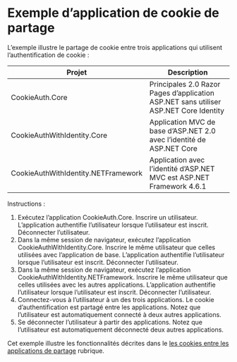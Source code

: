 # <a name="cookie-sharing-sample-app"></a>Exemple d’application de cookie de partage

L’exemple illustre le partage de cookie entre trois applications qui utilisent l’authentification de cookie :

| Projet                             | Description |
| ----------------------------------- | ----------- |
| CookieAuth.Core                     | Principales 2.0 Razor Pages d’application ASP.NET sans utiliser ASP.NET Core Identity |
| CookieAuthWithIdentity.Core         | Application MVC de base d’ASP.NET 2.0 avec l’identité de ASP.NET Core |
| CookieAuthWithIdentity.NETFramework | Application avec l’identité d’ASP.NET MVC est ASP.NET Framework 4.6.1 |

Instructions :

1. Exécutez l’application CookieAuth.Core. Inscrire un utilisateur. L’application authentifie l’utilisateur lorsque l’utilisateur est inscrit. Déconnecter l’utilisateur.
1. Dans la même session de navigateur, exécutez l’application CookieAuthWithIdentity.Core. Inscrire le même utilisateur que celles utilisées avec l’application de base. L’application authentifie l’utilisateur lorsque l’utilisateur est inscrit. Déconnecter l’utilisateur.
1. Dans la même session de navigateur, exécutez l’application CookieAuthWithIdentity.NETFramework. Inscrire le même utilisateur que celles utilisées avec les autres applications. L’application authentifie l’utilisateur lorsque l’utilisateur est inscrit. Déconnecter l’utilisateur.
1. Connectez-vous à l’utilisateur à un des trois applications. Le cookie d’authentification est partagé entre les applications. Notez que l’utilisateur est automatiquement connecté à deux autres applications.
1. Se déconnecter l’utilisateur à partir des applications. Notez que l’utilisateur est automatiquement déconnecté deux autres applications.

Cet exemple illustre les fonctionnalités décrites dans le [les cookies entre les applications de partage](https://docs.microsoft.com/aspnet/core/security/cookie-sharing) rubrique.
